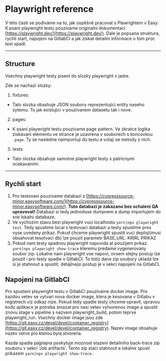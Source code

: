 # Playwright reference

V této části se podíváme na to, jak úspěšně pracovat s Plawrightem v Easy.
K psani playwright testu pouzivame originalni dokumentaci [https://playwright.dev/](https://playwright.dev/).
Dale je popsana struktura, rychli start, napojeni na GitlabCI a jak ziskat detailni informace o tom proc test spadl.

---

## Structure

Vsechny playwright testy pisem do slozky playwright v jadre.

Zde se nachazi slozky:
1. fixtures: 
  - Tato slozka obashuje JSON soubory reprezentujici entity naseho sytemu. To jak existujici v pouzivanem datasetu tak i nove.
2. pages:
  - K psani playwright testu pouzivame page pattern. Ve zkratce logika ziskavani elementu ve strance je uzavrena v souborech s koncovkou `.page`. Ty se nasledne naimportuji do testu a volaji se metody z nich.
3. tests:
  - Tato slozka obsahuje samotne playwright testy s patricnymi ocekavanimi.

---

## Rychli start

[//]: # (mozna dat primo odkaz ktery to bude primo stahovat?)

1. Pro testovani pouzivame databazi z [https://cypresssource-minor.easysoftware.com/](https://cypresssource-minor.easysoftware.com/).
**Tuto databazi je zakazano bez schaleni QA upravovat!**
   Databazi si tedy jednoduse dumpnem a dump importujem do sve lokalni databaze.
2. Ve vychozim stavu bezi playwright vuci localhostu `yarn|npx playwright test`.
   Tedy spustime local s testovaci databazi a testy spustime pres vyse uvedeny prikaz.
   Pokud chceme playwright spustit vuci deploji(musi obsahovat tesotvaci db) lze pouzit parametr BASE_URL. KRIRL PRIKAZ
3. Pokud nam testy spadnou playwright napovida at pouzijem prikaz `yarn|npx playwright show-trace` kteremu predame vygenerovany soubor zip.
   Lokalne nam playwright vse napovi, ovsem stejny postup lze pouzit i pro testy spadle v GitlabCI. 
   To totiz dane zip soubory uklada lze si je stahnout a spustit, detajlnejsi postup je v sekci napojeni na GitlabCI.


## Napojeni na GitlabCI

Pro spusteni playwright testu v GitlabCi pouzivame docker image.
Pro kazdou vetev se vytvari nova docker image, ktera je kesovana v Gitlabu v registrech viz odkaz nize. 
Pokud tedy spadle testy chceme opravit, upravou kodu aplikace je potreba smazat pro nasi vetev vytvorenou image a spustit znovu stage v pipeline s nazvem playwright_build, potom teprve playwright_run.
Vsechny docker image jsou zde [https://git.easy.cz/devel/devel/container_registry](https://git.easy.cz/devel/devel/container_registry). 
Nazev image obsahuje nazev vetve pro kterou byla stvorena.

Kazda spadla pajplajna poskytuje moznost stazeni detailniho back-trace zip souboru v sekci 'Job artifacts'. 
Tento zip staci stahnout a lokalne spusti prikazem `yarn|npx playwright show-trace`.





